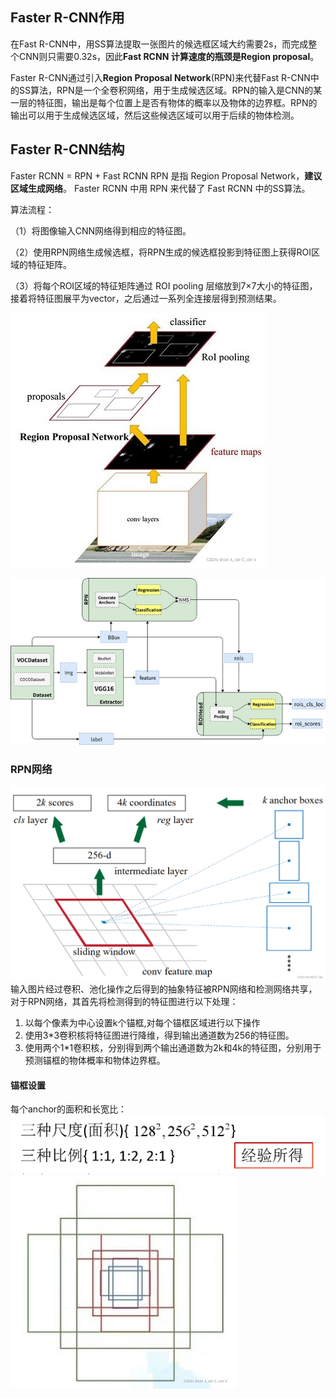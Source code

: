 ## Faster R-CNN作用

在Fast R-CNN中，用SS算法提取一张图片的候选框区域大约需要2s，而完成整个CNN则只需要0.32s，因此**Fast RCNN 计算速度的瓶颈是Region proposal**。

Faster R-CNN通过引入**Region Proposal Network**(RPN)来代替Fast R-CNN中的SS算法，RPN是一个全卷积网络，用于生成候选区域。RPN的输入是CNN的某一层的特征图，输出是每个位置上是否有物体的概率以及物体的边界框。RPN的输出可以用于生成候选区域，然后这些候选区域可以用于后续的物体检测。


## Faster R-CNN结构
Faster RCNN = RPN + Fast RCNN
RPN 是指 Region Proposal Network，**建议区域生成网络**。 Faster RCNN 中用 RPN 来代替了 Fast RCNN 中的SS算法。

算法流程：

（1）将图像输入CNN网络得到相应的特征图。

（2）使用RPN网络生成候选框，将RPN生成的候选框投影到特征图上获得ROI区域的特征矩阵。

（3）将每个ROI区域的特征矩阵通过 ROI pooling 层缩放到7×7大小的特征图，接着将特征图展平为vector，之后通过一系列全连接层得到预测结果。

![alt text](9c025ca48fb2483bab02b8a4e256cd9a.png)

![alt text](v2-4e372e4536ef6d3d28ebd8803a9b13e2_720w.webp)

### RPN网络
![alt text](32b7f6d0d44f449d8341268d879a1ec2.png)
输入图片经过卷积、池化操作之后得到的抽象特征被RPN网络和检测网络共享，对于RPN网络，其首先将检测得到的特征图进行以下处理：
1. 以每个像素为中心设置k个锚框,对每个锚框区域进行以下操作
2. 使用3*3卷积核将特征图进行降维，得到输出通道数为256的特征图。
3. 使用两个1*1卷积核，分别得到两个输出通道数为2k和4k的特征图，分别用于预测锚框的物体概率和物体边界框。

#### 锚框设置
每个anchor的面积和长宽比：
![alt text](a3555bead6ba4befa462eb2accc7381a.png)
![alt text](a2a11a6e38ce45c0bc99796f5aec90c0.png)

